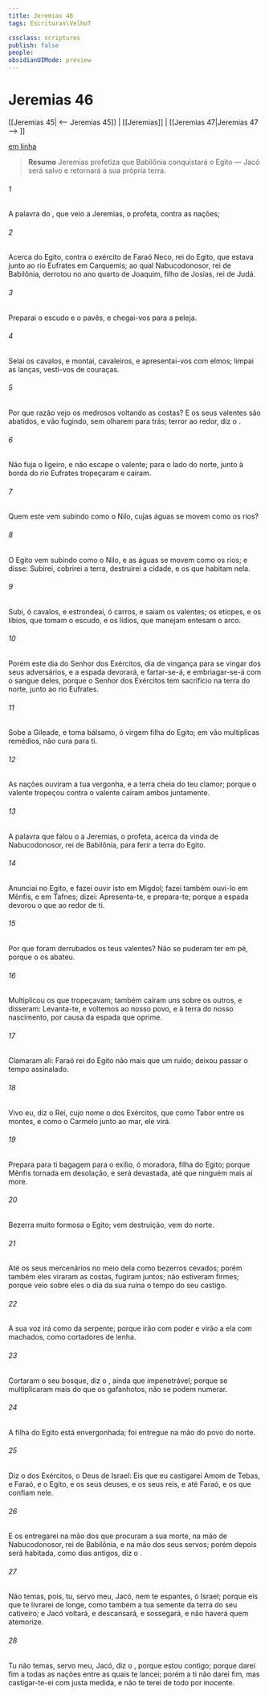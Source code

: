 ```yaml
---
title: Jeremias 46
tags: Escrituras\VelhoT

cssclass: scriptures
publish: false
people:
obsidianUIMode: preview
---
```


# Jeremias 46
[[Jeremias 45| <-- Jeremias 45]] | [[Jeremias]] | [[Jeremias 47|Jeremias 47 --> ]]

[em linha](https://churchofjesuschrist.org/study/scriptures/ot/jer/46?lang=por)

> __Resumo__
Jeremias profetiza que Babilônia conquistará o Egito — Jacó será salvo e retornará à sua própria terra.

###### 1 
A palavra do , que veio a Jeremias, o profeta, contra as nações;

###### 2 
Acerca do Egito, contra o exército de Faraó Neco, rei do Egito, que estava junto ao rio Eufrates em Carquemis; ao qual Nabucodonosor, rei de Babilônia, derrotou no ano quarto de Joaquim, filho de Josias, rei de Judá.

###### 3 
Preparai o escudo e o pavês, e chegai-vos para a peleja.

###### 4 
Selai os cavalos, e montai, cavaleiros, e apresentai-vos com elmos; limpai as lanças, vesti-vos de couraças.

###### 5 
Por que razão vejo os medrosos voltando as costas? E os seus valentes são abatidos, e vão fugindo, sem olharem para trás; terror  ao redor, diz o .

###### 6 
Não fuja o ligeiro, e não escape o valente; para o lado do norte, junto à borda do rio Eufrates tropeçaram e caíram.

###### 7 
Quem  este  vem subindo como o Nilo, cujas águas se movem como os rios?

###### 8 
O Egito vem subindo como o Nilo, e as  águas se movem como os rios; e disse: Subirei, cobrirei a terra, destruirei a cidade, e os que habitam nela.

###### 9 
Subi, ó cavalos, e estrondeai, ó carros, e saiam os valentes;  os etíopes, e os líbios, que tomam o escudo, e os lídios, que manejam  entesam o arco.

###### 10 
Porém este dia  do Senhor  dos Exércitos, dia de vingança para se vingar dos seus adversários, e a espada devorará, e fartar-se-á, e embriagar-se-á com o sangue deles, porque o Senhor  dos Exércitos tem  sacrifício na terra do norte, junto ao rio Eufrates.

###### 11 
Sobe a Gileade, e toma bálsamo, ó virgem filha do Egito; em vão multiplicas remédios,  não  cura para ti.

###### 12 
As nações ouviram a tua vergonha, e a terra  cheia do teu clamor; porque o valente tropeçou contra o valente  caíram ambos juntamente.

###### 13 
A palavra que falou o  a Jeremias, o profeta, acerca da vinda de Nabucodonosor, rei de Babilônia, para ferir a terra do Egito.

###### 14 
Anunciai no Egito, e fazei ouvir isto em Migdol; fazei também ouvi-lo em Mênfis, e em Tafnes; dizei: Apresenta-te, e prepara-te; porque a espada  devorou o que  ao redor de ti.

###### 15 
Por que foram derrubados os teus valentes? Não se puderam ter em pé, porque o  os abateu.

###### 16 
Multiplicou os que tropeçavam; também caíram uns sobre os outros, e disseram: Levanta-te, e voltemos ao nosso povo, e à terra do nosso nascimento, por causa da espada que oprime.

###### 17 
Clamaram ali: Faraó rei do Egito não  mais que um ruído; deixou passar o tempo assinalado.

###### 18 
Vivo eu, diz o Rei, cujo nome  o  dos Exércitos, que  como  Tabor entre os montes, e como o Carmelo junto ao mar,  ele virá.

###### 19 
Prepara para ti bagagem para o exílio, ó moradora, filha do Egito; porque Mênfis  tornada em desolação, e será devastada, até que ninguém mais aí more.

###### 20 
Bezerra muito formosa  o Egito;  vem  destruição,  vem do norte.

###### 21 
Até os seus mercenários no meio dela  como bezerros cevados; porém também eles viraram as costas, fugiram juntos; não estiveram firmes; porque  veio sobre eles o dia da sua ruína  o tempo do seu castigo.

###### 22 
A sua voz irá como  da serpente; porque irão com poder  e virão a ela com machados, como cortadores de lenha.

###### 23 
Cortaram o seu bosque, diz o , ainda que impenetrável; porque se multiplicaram mais do que os gafanhotos, não se podem numerar.

###### 24 
A filha do Egito está envergonhada; foi entregue na mão do povo do norte.

###### 25 
Diz o  dos Exércitos, o Deus de Israel: Eis que eu castigarei Amom de Tebas, e Faraó, e o Egito, e os seus deuses, e os seus reis, e até  Faraó, e os que confiam nele.

###### 26 
E os entregarei na mão dos que procuram a sua morte, na mão de Nabucodonosor, rei de Babilônia, e na mão dos seus servos; porém depois será habitada, como  dias antigos, diz o .

###### 27 
Não temas, pois, tu, servo meu, Jacó, nem te espantes, ó Israel; porque eis que te livrarei  de longe, como também a tua semente da terra do seu cativeiro; e Jacó voltará, e descansará, e sossegará, e não haverá quem  atemorize.

###### 28 
Tu não temas, servo meu, Jacó, diz o , porque estou contigo; porque darei fim a todas as nações entre as quais te lancei; porém a ti não darei fim, mas castigar-te-ei com justa medida, e não te terei de todo por inocente.

